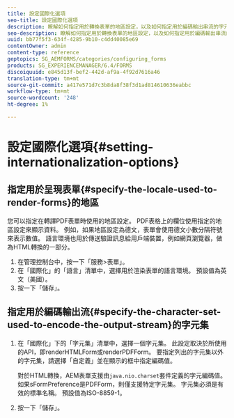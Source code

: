 ```yaml
---
title: 設定國際化選項
seo-title: 設定國際化選項
description: 瞭解如何指定用於轉換表單的地區設定，以及如何指定用於編碼輸出串流的字元集。
seo-description: 瞭解如何指定用於轉換表單的地區設定，以及如何指定用於編碼輸出串流的字元集。
uuid: bb77f5f3-634f-4285-9b10-c4dd40085e69
contentOwner: admin
content-type: reference
geptopics: SG_AEMFORMS/categories/configuring_forms
products: SG_EXPERIENCEMANAGER/6.4/FORMS
discoiquuid: e845d13f-bef2-442d-af9a-4f92d7616a46
translation-type: tm+mt
source-git-commit: a417e571d7c3b8da8f38f3d1ad814610636eabbc
workflow-type: tm+mt
source-wordcount: '248'
ht-degree: 1%

---
```



# 設定國際化選項{#setting-internationalization-options}

## 指定用於呈現表單{#specify-the-locale-used-to-render-forms}的地區

您可以指定在轉譯PDF表單時使用的地區設定。 PDF表格上的欄位使用指定的地區設定來顯示資料。 例如，如果地區設定為德文，表單會使用德文小數分隔符號來表示數值。 語言環境也用於傳送驗證訊息給用戶端裝置，例如網頁瀏覽器，做為HTML轉換的一部分。

1. 在管理控制台中，按一下「服務>表單」。
1. 在「國際化」的「語言」清單中，選擇用於渲染表單的語言環境。 預設值為英文（美國）。
1. 按一下「儲存」。

## 指定用於編碼輸出流{#specify-the-character-set-used-to-encode-the-output-stream}的字元集

1. 在「國際化」下的「字元集」清單中，選擇一個字元集。 此設定取決於所使用的API，即renderHTMLForm或renderPDFForm。 要指定列出的字元集以外的字元集，請選擇「自定義」並在顯示的框中指定編碼值。

   對於HTML轉換，AEM表單支援由`java.nio.charset`套件定義的字元編碼值。 如果sFormPreference是PDFForm，則僅支援特定字元集。 字元集必須是有效的標準名稱。 預設值為ISO-8859-1。

1. 按一下「儲存」。

